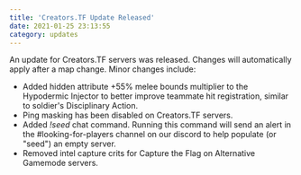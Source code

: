 ```yaml
---
title: 'Creators.TF Update Released'
date: 2021-01-25 23:13:55
category: updates
---
```


<p>
An update for Creators.TF servers was released. Changes will automatically apply after a map change. Minor changes include:
	<ul>
		<li>Added hidden attribute +55% melee bounds multiplier to the Hypodermic Injector to better improve teammate hit registration, similar to soldier's Disciplinary Action.</li>
		<li>Ping masking has been disabled on Creators.TF servers.</li>
		<li>Added <i>!seed</i> chat command. Running this command will send an alert in the #looking-for-players channel on our discord to help populate (or "seed") an empty server.</li>
		<li>Removed intel capture crits for Capture the Flag on Alternative Gamemode servers.</li>
	</ul>
</p>

